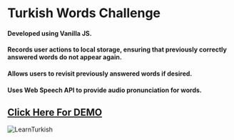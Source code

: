 # Turkish Words Challenge

#### Developed using Vanilla JS.

#### Records user actions to local storage, ensuring that previously correctly answered words do not appear again.

#### Allows users to revisit previously answered words if desired.

#### Uses Web Speech API to provide audio pronunciation for words.

## [Click Here For DEMO](https://nurullahay.github.io/memoryGame/)

![LearnTurkish](https://user-images.githubusercontent.com/91831803/234676538-45af81ae-8e82-4d70-9a65-ac357c04ea00.gif)
